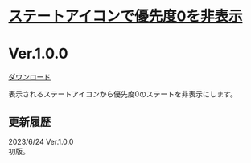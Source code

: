 # [ステートアイコンで優先度0を非表示](https://raw.githubusercontent.com/nuun888/MZ/master/NUUN_StateIconHidePriority_0.js)
# Ver.1.0.0  
[ダウンロード](https://raw.githubusercontent.com/nuun888/MZ/master/NUUN_StateIconHidePriority_0.js)

表示されるステートアイコンから優先度0のステートを非表示にします。  

## 更新履歴
2023/6/24 Ver.1.0.0  
初版。  
